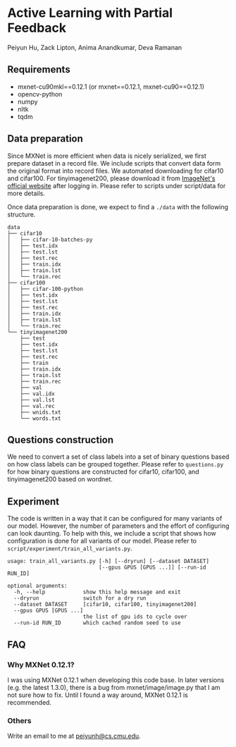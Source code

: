# Active Learning with Partial Feedback 
Peiyun Hu, Zack Lipton, Anima Anandkumar, Deva Ramanan 

## Requirements 
- mxnet-cu90mkl==0.12.1 (or mxnet==0.12.1, mxnet-cu90==0.12.1)
- opencv-python
- numpy
- nltk
- tqdm

## Data preparation
Since MXNet is more efficient when data is nicely serialized, we first prepare dataset in a record file. We include scripts that convert data form the original format into record files. We automated downloading for cifar10 and cifar100. For tinyimagenet200, please download it from [ImageNet's official website](http://www.image-net.org/download-images) after logging in. Please refer to scripts under script/data for more details.

Once data preparation is done, we expect to find a `./data` with the following structure. 
```
data
├── cifar10
│   ├── cifar-10-batches-py
│   ├── test.idx
│   ├── test.lst
│   ├── test.rec
│   ├── train.idx
│   ├── train.lst
│   └── train.rec
├── cifar100
│   ├── cifar-100-python
│   ├── test.idx
│   ├── test.lst
│   ├── test.rec
│   ├── train.idx
│   ├── train.lst
│   └── train.rec
└── tinyimagenet200
    ├── test
    ├── test.idx
    ├── test.lst
    ├── test.rec
    ├── train
    ├── train.idx
    ├── train.lst
    ├── train.rec
    ├── val
    ├── val.idx
    ├── val.lst
    ├── val.rec
    ├── wnids.txt
    └── words.txt
```

## Questions construction 
We need to convert a set of class labels into a set of binary questions based on how class labels can be grouped together. Please refer to `questions.py` for how binary questions are constructed for cifar10, cifar100, and tinyimagenet200 based on wordnet. 

## Experiment 
The code is written in a way that it can be configured for many variants of our model. However, the number of parameters and the effort of configuring can look daunting. To help with this, we include a script that shows how configuration is done for all variants of our model. Please refer to ```script/experiment/train_all_variants.py```. 

```
usage: train_all_variants.py [-h] [--dryrun] [--dataset DATASET]
                             [--gpus GPUS [GPUS ...]] [--run-id RUN_ID]

optional arguments:
  -h, --help            show this help message and exit
  --dryrun              switch for a dry run
  --dataset DATASET     [cifar10, cifar100, tinyimagenet200]
  --gpus GPUS [GPUS ...]
                        the list of gpu ids to cycle over
  --run-id RUN_ID       which cached random seed to use
```

## FAQ
### Why MXNet 0.12.1? 
I was using MXNet 0.12.1 when developing this code base. In later versions (e.g. the latest 1.3.0), there is a bug from mxnet/image/image.py that I am not sure how to fix. Until I found a way around, MXNet 0.12.1 is recommended. 

### Others
Write an email to me at peiyunh@cs.cmu.edu.